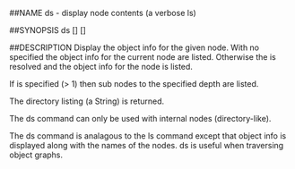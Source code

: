 ##NAME
  ds - display node contents (a verbose ls)

##SYNOPSIS
  ds [<path>] [<level>]

##DESCRIPTION
  Display the object info for the given node. With no <path> specified the
  object info for the current node are listed. Otherwise the <path> is 
  resolved and the object info for the node is listed.

  If <level> is specified (> 1) then sub nodes to the specified depth
  are listed.

  The directory listing (a String) is returned.

  The ds command can only be used with internal nodes (directory-like).

  The ds command is analagous to the ls command except that object 
  info is displayed along with the names of the nodes. ds is useful
  when traversing object graphs.
